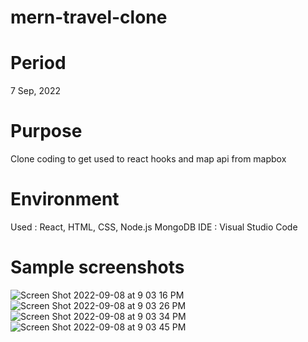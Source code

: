 # mern-travel-clone

# Period

7 Sep, 2022

# Purpose

Clone coding to get used to react hooks and map api from mapbox

# Environment

Used : React, HTML, CSS, Node.js MongoDB
IDE : Visual Studio Code

# Sample screenshots
![Screen Shot 2022-09-08 at 9 03 16 PM](https://user-images.githubusercontent.com/90344204/189263548-8d5a41d1-a080-47cd-b109-e55823b6fb13.png)
![Screen Shot 2022-09-08 at 9 03 26 PM](https://user-images.githubusercontent.com/90344204/189263560-4ad57b13-ce59-4f88-84b7-35c9da09fb40.png)
![Screen Shot 2022-09-08 at 9 03 34 PM](https://user-images.githubusercontent.com/90344204/189263570-84528f07-af4c-4d63-8656-41200b7d55ae.png)
![Screen Shot 2022-09-08 at 9 03 45 PM](https://user-images.githubusercontent.com/90344204/189263588-2b3ba66a-ae9a-4214-803d-95c319da8fe1.png)
